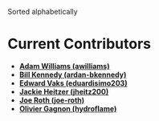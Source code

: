 Sorted alphabetically

# Current Contributors

* **[Adam Williams (awilliams)](https://github.com/awilliams)**
* **[Bill Kennedy (ardan-bkennedy)](https://github.com/ardan-bkennedy)**
* **[Edward Vaks (eduardisimo203)](https://github.com/eduardisimo203)**
* **[Jackie Heitzer (jheitz200)](https://github.com/jheitz200)**
* **[Joe Roth (joe-roth)](https://github.com/joe-roth)**
* **[Olivier Gagnon (hydroflame)](https://github.com/hydroflame)**
